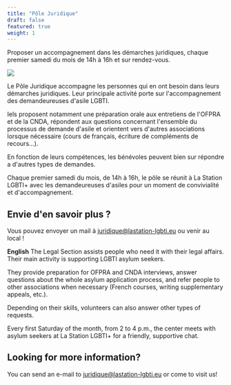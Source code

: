 ```yaml
---
title: "Pôle Juridique"
draft: false
featured: true
weight: 1
---
```


Proposer un accompagnement dans les démarches juridiques, chaque premier samedi du mois de 14h à 16h et sur rendez-vous.

![](/images/undraw_judge_katerina_limpitsouni_ny1q.svg)

Le Pôle Juridique accompagne les personnes qui en ont besoin dans leurs démarches juridiques. Leur principale activité porte sur l'accompagnement des demandeureuses d'asile LGBTI. 

Iels proposent notamment une préparation orale aux entretiens de l'OFPRA et de la CNDA, répondent aux questions concernant l'ensemble du processus de demande d'asile et orientent vers d'autres associations lorsque nécessaire (cours de français, écriture de compléments de recours...). 

En fonction de leurs compétences, les bénévoles peuvent bien sur répondre a d'autres types de demandes.

Chaque premier samedi du mois, de 14h à 16h, le pôle se réunit à La Station LGBTI+ avec les demandeureuses d'asiles pour un moment de convivialité et d'accompagnement. 

## Envie d'en savoir plus ?

Vous pouvez envoyer un mail à juridique@lastation-lgbti.eu ou venir au local !

**English** 
The Legal Section assists people who need it with their legal affairs. Their main activity is supporting LGBTI asylum seekers.

They provide preparation for OFPRA and CNDA interviews, answer questions about the whole asylum application process, and refer people to other associations when necessary (French courses, writing supplementary appeals, etc.). 

Depending on their skills, volunteers can also answer other types of requests.

Every first Saturday of the month, from 2 to 4 p.m., the center meets with asylum seekers at La Station LGBTI+ for a friendly, supportive chat. 

## Looking for more information?

You can send an e-mail to juridique@lastation-lgbti.eu or come to visit us!
